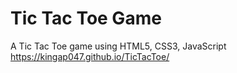 # Tic Tac Toe Game
A Tic Tac Toe game using HTML5, CSS3, JavaScript<br> https://kingap047.github.io/TicTacToe/
